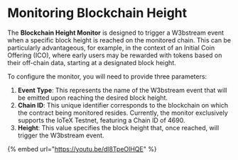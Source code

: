 # Monitoring Blockchain Height

The **Blockchain Height Monitor** is designed to trigger a W3bstream event when a specific block height is reached on the monitored chain. This can be particularly advantageous, for example, in the context of an Initial Coin Offering (ICO), where early users may be rewarded with tokens based on their off-chain data, starting at a designated block height.

To configure the monitor, you will need to provide three parameters:

1. **Event Type**: This represents the name of the W3bstream event that will be emitted upon reaching the desired block height.
2. **Chain ID**: This unique identifier corresponds to the blockchain on which the contract being monitored resides. Currently, the monitor exclusively supports the IoTeX Testnet, featuring a Chain ID of 4690.
3. **Height**: This value specifies the block height that, once reached, will trigger the W3bstream event.

{% embed url="https://youtu.be/dl8TpeOlHQE" %}
